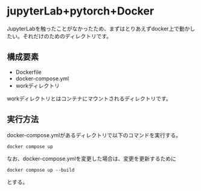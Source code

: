 # jupyterLab+pytorch+Docker

JupyterLabを触ったことがなかったため、まずはとりあえずdocker上で動かしたい。それだけのためのディレクトリです。

## 構成要素

* Dockerfile
* docker-compose.yml
* workディレクトリ

workディレクトリとはコンテナにマウントされるディレクトリです。

## 実行方法

docker-compose.ymlがあるディレクトリで以下のコマンドを実行する。
```
docker compose up
```
なお、docker-compose.ymlを変更した場合は、変更を更新するために
```
docker compose up --build
```
とする。